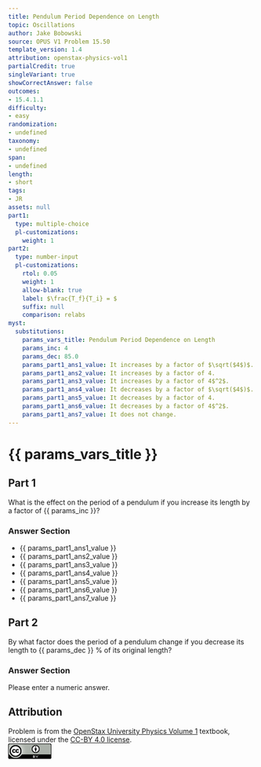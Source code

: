```yaml
---
title: Pendulum Period Dependence on Length
topic: Oscillations
author: Jake Bobowski
source: OPUS V1 Problem 15.50
template_version: 1.4
attribution: openstax-physics-vol1
partialCredit: true
singleVariant: true
showCorrectAnswer: false
outcomes:
- 15.4.1.1
difficulty:
- easy
randomization:
- undefined
taxonomy:
- undefined
span:
- undefined
length:
- short
tags:
- JR
assets: null
part1:
  type: multiple-choice
  pl-customizations:
    weight: 1
part2:
  type: number-input
  pl-customizations:
    rtol: 0.05
    weight: 1
    allow-blank: true
    label: $\frac{T_f}{T_i} = $
    suffix: null
    comparison: relabs
myst:
  substitutions:
    params_vars_title: Pendulum Period Dependence on Length
    params_inc: 4
    params_dec: 85.0
    params_part1_ans1_value: It increases by a factor of $\sqrt($4$)$.
    params_part1_ans2_value: It increases by a factor of 4.
    params_part1_ans3_value: It increases by a factor of 4$^2$.
    params_part1_ans4_value: It decreases by a factor of $\sqrt($4$)$.
    params_part1_ans5_value: It decreases by a factor of 4.
    params_part1_ans6_value: It decreases by a factor of 4$^2$.
    params_part1_ans7_value: It does not change.
---
```

# {{ params_vars_title }}

## Part 1

What is the effect on the period of a pendulum if you increase its length by a factor of {{ params_inc }}?

### Answer Section

- {{ params_part1_ans1_value }}
- {{ params_part1_ans2_value }}
- {{ params_part1_ans3_value }}
- {{ params_part1_ans4_value }}
- {{ params_part1_ans5_value }}
- {{ params_part1_ans6_value }}
- {{ params_part1_ans7_value }}

## Part 2

By what factor does the period of a pendulum change if you decrease its length to {{ params_dec }} % of its original length?

### Answer Section

Please enter a numeric answer.

## Attribution

Problem is from the [OpenStax University Physics Volume 1](https://openstax.org/details/books/university-physics-volume-1) textbook, licensed under the [CC-BY 4.0 license](https://creativecommons.org/licenses/by/4.0/).<br>![Image representing the Creative Commons 4.0 BY license.](https://raw.githubusercontent.com/firasm/bits/master/by.png)